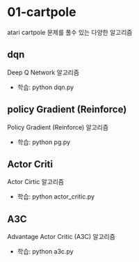 # 01-cartpole
atari cartpole 문제를 풀수 있는 다양한 알고리즘

## dqn
Deep Q Network 알고리즘

- 학습: python dqn.py

## policy Gradient (Reinforce)
Policy Gradient (Reinforce) 알고리즘

- 학습: python pg.py

## Actor Criti
Actor Cirtic 알고리즘

- 학습: python actor_critic.py

## A3C
Advantage Actor Critic (A3C) 알고리즘

- 학습: python a3c.py
